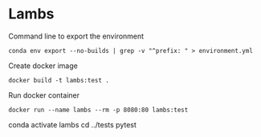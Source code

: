 # Lambs

Command line to export the environment
```
conda env export --no-builds | grep -v "^prefix: " > environment.yml
```

Create docker image
```
docker build -t lambs:test .
```

Run docker container
```
docker run --name lambs --rm -p 8080:80 lambs:test
```

conda activate lambs
cd ../tests
pytest
